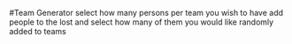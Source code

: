 #Team Generator 
select how many persons per team you wish to have 
add people to the lost and select how many of them you would like randomly added to teams 